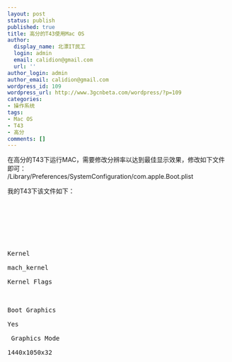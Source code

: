 ```yaml
---
layout: post
status: publish
published: true
title: 高分的T43使用Mac OS
author:
  display_name: 北漂IT民工
  login: admin
  email: calidion@gmail.com
  url: ''
author_login: admin
author_email: calidion@gmail.com
wordpress_id: 109
wordpress_url: http://www.3gcnbeta.com/wordpress/?p=109
categories:
- 操作系统
tags:
- Mac OS
- T43
- 高分
comments: []
---
```

<p>在高分的T43下运行MAC，需要修改分辨率以达到最佳显示效果，修改如下文件即可：<br />
/Library/Preferences/SystemConfiguration/com.apple.Boot.plist</p>
<p>我的T43下该文件如下：</p>
<pre name="code" class="xml">
<?xml version="1.0" encoding="UTF-8"?><br />
<!DOCTYPE plist PUBLIC "-//Apple Computer//DTD PLIST 1.0//EN" "http://www.apple.com/DTDs/PropertyList-1.0.dtd"></p>
<plist version="1.0">
<dict><br />
<key>Kernel</key><br />
<string>mach_kernel</string><br />
<key>Kernel Flags</key><br />
<string></string><br />
<key>Boot Graphics</key><br />
<string>Yes</string><br />
 <key>Graphics Mode</key><br />
<string>1440x1050x32</string><br />
</dict><br />
</plist><br />
</pre></p>
